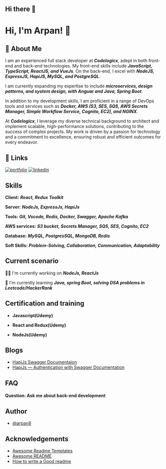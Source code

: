 ## Hi there 👋

<!--
**arpan8/arpan8** is a ✨ _special_ ✨ repository because its `README.md` (this file) appears on your GitHub profile.

Here are some ideas to get you started:

- 🔭 I’m currently working on ...
- 🌱 I’m currently learning ...
- 👯 I’m looking to collaborate on ...
- 🤔 I’m looking for help with ...
- 💬 Ask me about ...
- 📫 How to reach me: ...
- 😄 Pronouns: ...
- ⚡ Fun fact: ...
-->


# Hi, I'm Arpan! 👋


## 🚀 About Me
I am an experienced full stack developer at ***Codelogicx***, adept in both front-end and back-end technologies. My front-end skills include ***JavaScript, TypeScript, ReactJS, and VueJs***. On the back-end, I excel with ***NodeJS, ExpressJS, HapiJS, MySQL, and PostgreSQL***.

I am currently expanding my expertise to include ***microservices, design patterns, and system design, with Anguar and Java, Spring Boot***.

In addition to my development skills, I am proficient in a range of DevOps tools and services such as ***Docker, AWS (S3, SES, SQS, AWS Secrets Manager, Simple Workflow Service, Cognito, EC2), and NGINX***.

At ***Codelogicx***, I leverage my diverse technical background to architect and implement scalable, high-performance solutions, contributing to the success of complex projects. My work is driven by a passion for technology and a commitment to excellence, ensuring robust and efficient outcomes for every endeavor.

## 🔗 Links
[![portfolio](https://img.shields.io/badge/my_portfolio-000?style=for-the-badge&logo=ko-fi&logoColor=white)](https://arpan8.github.io/)
[![linkedin](https://img.shields.io/badge/linkedin-0A66C2?style=for-the-badge&logo=linkedin&logoColor=white)](https://www.linkedin.com/in/arpan-maji-59579b147/)

## Skills

**Client:** ***React, Redux Toolkit***

**Server:** ***NodeJs, ExpressJs, HapiJs***

**Tools:** ***Git, Vscode, Redis, Docker, Swagger, Apache Kafka***

**AWS services:**  ***S3 bucket, Secrets Manager, SQS, SES, Cognito, EC2***

**Database:** ***MySQL, PostgresSQL, MongoDB, Redis***

**Soft Skills:** ***Problem-Solving, Collaboration, Communication, Adaptability***

## Current scenario
👩‍💻 I'm currently working on ***NodeJs, ReactJs***

🧠 I'm currently learning ***Java, spring Boot, solving DSA problems in Leetcode/HackerRank***

## Certification and training

- **Javascript(Udemy)**

- **React and Redux(Udemy)**

- **NodeJs(Udemy)**

## Blogs

- [HapiJs Swagger Documentaion](https://medium.com/@arpanmajibally/hapi-js-swagger-documentation-4a94376ae665)
- [HapiJs — Authentication with Swagger Documentation](https://medium.com/@arpanmajibally/hapi-js-authentication-with-swagger-documentation-3fe916e24280)

## FAQ

#### Question: Ask me about back-end development

## Author

- [@arpan8](https://www.github.com/arpan8)


## Acknowledgements

 - [Awesome Readme Templates](https://awesomeopensource.com/project/elangosundar/awesome-README-templates)
 - [Awesome README](https://github.com/matiassingers/awesome-readme)
 - [How to write a Good readme](https://bulldogjob.com/news/449-how-to-write-a-good-readme-for-your-github-project)
